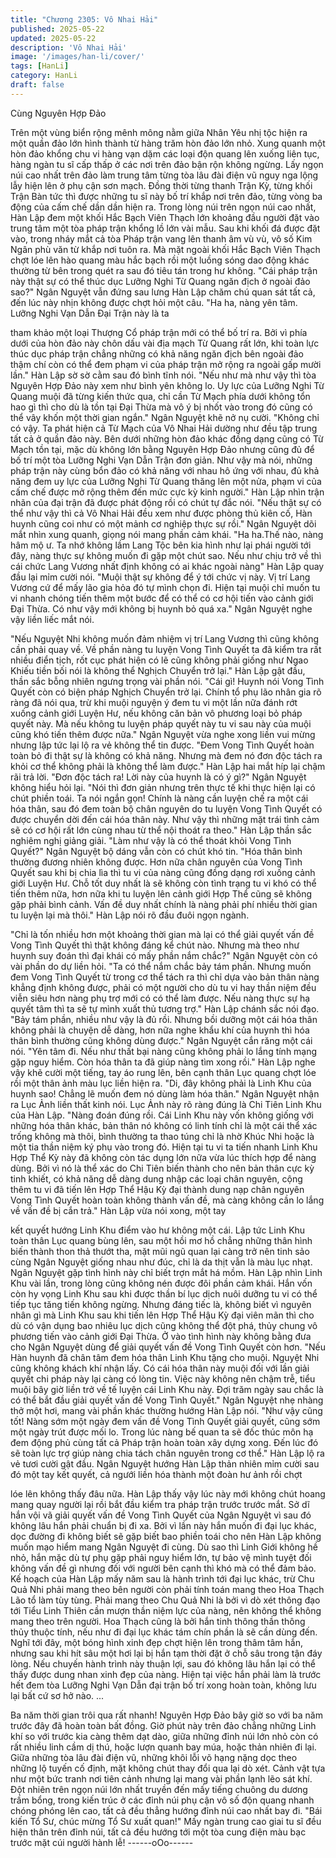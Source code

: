 ```yaml
---
title: "Chương 2305: Vô Nhai Hải"
published: 2025-05-22
updated: 2025-05-22
description: 'Vô Nhai Hải'
image: '/images/han-li/cover/'
tags: [HanLi]
category: HanLi
draft: false
---
```


Cùng Nguyên Hợp Đảo

Trên một vùng biển rộng mênh mông nằm giữa Nhân Yêu nhị tộc
hiện ra một quần đảo lớn hình thành từ hàng trăm hòn đảo lớn
nhỏ. Xung quanh một hòn đảo khổng chu vi hàng vạn dặm các
loại độn quang lên xuống liên tục, hàng ngàn tu sĩ cấp thấp ở các
nơi trên đảo bận rộn không ngừng.
Lấy ngọn núi cao nhất trên đảo làm trung tâm từng tòa lâu đài
điện vũ nguy nga lộng lẫy hiện lên ở phụ cận sơn mạch.
Đồng thời từng thanh Trận Kỳ, từng khối Trận Bàn tức thì được
những tu sĩ này bố trí khắp nơi trên đảo, từng vòng ba động của
cấm chế dần dần hiện ra.
Trong lòng núi trên ngọn núi cao nhất, Hàn Lập đem một khối Hắc
Bạch Viên Thạch lớn khoảng đầu người đặt vào trung tâm một
tòa pháp trận khổng lồ lớn vài mẫu.
Sau khi khối đá được đặt vào, trong nháy mắt cả tòa Pháp trận
vang lên thanh âm vù vù, vô số Kim Ngân phù văn từ khắp nơi
tuôn ra.
Mà mặt ngoài khối Hắc Bạch Viên Thạch chợt lóe lên hào quang
màu hắc bạch rồi một luồng sóng dao động khác thường từ bên
trong quét ra sau đó tiêu tán trong hư không.
"Cái pháp trận này thật sự có thể thúc dục Lưỡng Nghi Từ Quang
ngăn địch ở ngoài đảo sao?" Ngân Nguyệt vẫn đứng sau lưng
Hàn Lập chăm chú quan sát tất cả, đến lúc này nhịn không được
chợt hỏi một câu.
"Ha ha, nàng yên tâm. Lưỡng Nghi Vạn Dẫn Đại Trận này là ta

tham khảo một loại Thượng Cổ pháp trận mới có thể bố trí ra. Bởi
vì phía dưới của hòn đảo này chôn dấu vài địa mạch Từ Quang
rất lớn, khi toàn lực thúc dục pháp trận chẳng những có khả năng
ngăn địch bên ngoài đảo thậm chí còn có thể đem phạm vi của
pháp trận mở rộng ra ngoài gấp mười lần." Hàn Lập sờ sờ cằm
sau đó bình tĩnh nói.
"Nếu như mà như vậy thì tòa Nguyên Hợp Đảo này xem như bình
yên không lo. Uy lực của Lưỡng Nghi Từ Quang muội đã từng
kiến thức qua, chỉ cần Từ Mạch phía dưới không tổn hao gì thì
cho dù là tồn tại Đại Thừa mà vô ý bị nhốt vào trong đó cũng có
thể vây khốn một thời gian ngắn." Ngân Nguyệt khẽ nở nụ cười.
"Không chỉ có vậy. Ta phát hiện cả Từ Mạch của Vô Nhai Hải
dường như đều tập trung tất cả ở quần đảo này. Bên dưới những
hòn đảo khác đồng dạng cũng có Từ Mạch tồn tại, mặc dù không
lớn bằng Nguyên Hợp Đảo nhưng cũng đủ để bố trí một tòa
Lưỡng Nghi Vạn Dẫn Trận đơn giản. Như vậy mà nói, những
pháp trận này cùng bổn đảo có khả năng với nhau hô ứng với
nhau, đủ khả năng đem uy lực của Lưỡng Nghi Từ Quang thăng
lên một nửa, phạm vi của cấm chế được mở rộng thêm đến mức
cực kỳ kinh người." Hàn Lập nhìn trận nhãn của đại trận đã được
phát động rồi có chút tự đắc nói.
"Nếu thật sự có thể như vậy thì cả Vô Nhai Hải đều xem như
được phòng thủ kiên cố, Hàn huynh cũng coi như có một mảnh cơ
nghiệp thực sự rồi." Ngân Nguyệt dõi mắt nhìn xung quanh, giọng
nói mang phần cảm khái.
"Ha ha.Thế nào, nàng hâm mộ ư. Ta nhớ không lầm Lang Tộc
bên kia hình như lại phái người tới đây, nàng thực sự không muốn
đi gặp một chút sao. Nếu như chịu trở về thì cái chức Lang Vương
nhất định không có ai khác ngoài nàng" Hàn Lập quay đầu lại mỉm
cười nói.
"Muội thật sự không để ý tới chức vị này. Vị trí Lang Vương cứ để
mấy lão gia hỏa đó tự mình chọn đi. Hiện tại muội chỉ muốn tu vi
nhanh chóng tiến thêm một bước để có thể có cơ hội tiến vào
cảnh giới Đại Thừa. Có như vậy mới không bị huynh bỏ quá xa."
Ngân Nguyệt nghe vậy liền liếc mắt nói.

"Nếu Nguyệt Nhi không muốn đảm nhiệm vị trí Lang Vương thì
cũng không cần phải quay về. Về phần nàng tu luyện Vong Tình
Quyết ta đã kiểm tra rất nhiều điển tịch, rốt cục phát hiện có lẽ
cũng không phải giống như Ngao Khiếu tiền bối nói là không thể
Nghịch Chuyển trở lại." Hàn Lập gật đầu, thần sắc bỗng nhiên
ngưng trọng vài phần nói.
"Cái gì! Huynh nói Vong Tình Quyết còn có biện pháp Nghịch
Chuyển trở lại. Chính tổ phụ lão nhân gia rõ ràng đã nói qua, trừ
khi muội nguyện ý đem tu vi một lần nữa đánh rớt xuống cảnh
giới Luyện Hư, nếu không căn bản vô phương loại bỏ pháp quyết
này. Mà nếu không tu luyện pháp quyết này tu vi sau này của
muội cũng khó tiến thêm được nữa." Ngân Nguyệt vừa nghe xong
liền vui mừng nhưng lập tức lại lộ ra vẻ không thể tin được.
"Đem Vong Tình Quyết hoàn toàn bỏ đi thật sự là không có khả
năng. Nhưng mà đem nó đơn độc tách ra khỏi cơ thể không phải
là không thể làm được." Hàn Lập hai mắt híp lại chậm rãi trả lời.
"Đơn độc tách ra! Lời này của huynh là có ý gì?" Ngân Nguyệt
không hiểu hỏi lại.
"Nói thì đơn giản nhưng trên thực tế khi thực hiện lại có chút phiền
toái. Ta nói ngắn gọn! Chính là nàng cần luyện chế ra một cái hóa
thân, sau đó đem toàn bộ chân nguyên do tu luyện Vong Tình
Quyết có được chuyển dời đến cái hóa thân này. Như vậy thì
những mặt trái tình cảm sẽ có cơ hội rất lớn cùng nhau từ thể nội
thoát ra theo." Hàn Lập thần sắc nghiêm nghị giảng giải.
"Làm như vậy là có thể thoát khỏi Vong Tình Quyết?" Ngân
Nguyệt bộ dáng vẫn còn có chút khó tin.
"Hóa thân bình thường đương nhiên không được. Hơn nữa chân
nguyên của Vong Tình Quyết sau khi bị chia lìa thì tu vi của nàng
cũng đồng dạng rơi xuống cảnh giới Luyện Hư. Chỗ tốt duy nhất
là sẽ không còn tình trạng tu vi khó có thể tiến thêm nữa, hơn nữa
khi tu luyện lên cảnh giới Hợp Thể cũng sẽ không gặp phải bình
cảnh. Vấn đề duy nhất chính là nàng phải phí nhiều thời gian tu
luyện lại mà thôi." Hàn Lập nói rõ đầu đuôi ngọn ngành.

"Chỉ là tốn nhiều hơn một khoảng thời gian mà lại có thể giải
quyết vấn đề Vong Tình Quyết thì thật không đáng kể chút nào.
Nhưng mà theo như huynh suy đoán thì đại khái có mấy phần
nắm chắc?" Ngân Nguyệt còn có vài phần do dự liền hỏi.
"Ta có thể nắm chắc bảy tám phần. Nhưng muốn đem Vong Tình
Quyết từ trong cơ thể tách ra thì chỉ dựa vào bản thân nàng
khẳng định không được, phải có một người cho dù tu vi hay thần
niệm đều viễn siêu hơn nàng phụ trợ mới có có thể làm được.
Nếu nàng thực sự hạ quyết tâm thì ta sẽ tự mình xuất thủ tương
trợ." Hàn Lập chánh sắc nói đạo.
"Bảy tám phần, nhiều như vậy là đủ rồi. Nhưng bồi dưỡng một cái
hóa thân không phải là chuyện dễ dàng, hơn nữa nghe khẩu khí
của huynh thì hóa thân bình thường cũng không dùng được."
Ngân Nguyệt cắn răng một cái nói.
"Yên tâm đi. Nếu như thất bại nàng cũng không phải lo lắng tính
mạng gặp nguy hiểm. Còn hóa thân ta đã giúp nàng tìm xong rồi."
Hàn Lập nghe vậy khẽ cười một tiếng, tay áo rung lên, bên cạnh
thân Lục quang chợt lóe rồi một thân ảnh màu lục liền hiện ra.
"Di, đây không phải là Linh Khu của huynh sao! Chẳng lẽ muốn
đem nó dùng làm hóa thân." Ngân Nguyệt nhận ra Lục Ảnh liền
thất kinh nói.
Lục Ảnh này rõ ràng đúng là Chi Tiên Linh Khu của Hàn Lập.
"Nàng đoán đúng rồi. Cái Linh Khu này vốn không giống với
những hóa thân khác, bản thân nó không có linh tính chỉ là một
cái thể xác trống không mà thôi, bình thường ta thao túng chỉ là
nhờ Khúc Nhi hoặc là một tia thần niệm ký phụ vào trong đó. Hiện
tại tu vi ta tiến nhanh Linh Khu Hợp Thể Kỳ này đã không còn tác
dụng lớn nữa vừa lúc thích hợp để nàng dùng. Bởi vì nó là thể xác
do Chi Tiên biến thành cho nên bản thân cực kỳ tinh khiết, có khả
năng dễ dàng dung nhập các loại chân nguyên, cộng thêm tu vi
đã tiến lên Hợp Thể Hậu Kỳ đại thành dung nạp chân nguyên
Vong Tình Quyết hoàn toàn không thành vấn đề, mà càng không
cần lo lắng về vấn đề bị cắn trả." Hàn Lập vừa nói xong, một tay

kết quyết hướng Linh Khu điểm vào hư không một cái.
Lập tức Linh Khu toàn thân Lục quang bùng lên, sau một hồi mơ
hồ chẳng những thân hình biến thành thon thả thướt tha, mặt mũi
ngũ quan lại càng trở nên tinh sảo cùng Ngân Nguyệt giống nhau
như đúc, chỉ là da thịt vẫn là màu lục nhạt.
Ngân Nguyệt gặp tình hình này chỉ biết trợn mắt há mồm.
Hàn Lập nhìn Linh Khu vài lần, trong lòng cũng không nén được
đôi phần cảm khái.
Hắn vốn còn hy vọng Linh Khu sau khi được thần bí lục dịch nuôi
dưỡng tu vi có thể tiếp tục tăng tiến không ngừng.
Nhưng đáng tiếc là, không biết vì nguyên nhân gì mà Linh Khu
sau khi tiến lên Hợp Thể Hậu Kỳ đại viên mãn thì cho dù có vận
dụng bao nhiêu lục dịch cũng không thể đột phá, thủy chung vô
phương tiến vào cảnh giới Đại Thừa.
Ở vào tình hình này không bằng đưa cho Ngân Nguyệt dùng để
giải quyết vấn đề Vong Tình Quyết còn hơn.
"Nếu Hàn huynh đã chân tâm đem hóa thân Linh Khu tặng cho
muội. Nguyệt Nhi cũng không khách khí nhận lấy. Có cái hóa thân
này muội đối với lần giải quyết chi pháp này lại càng có lòng tin.
Việc này không nên chậm trễ, tiểu muội bây giờ liền trở về tế
luyện cái Linh Khu này. Đợi trăm ngày sau chắc là có thể bắt đầu
giải quyết vấn đề Vong Tình Quyết." Ngân Nguyệt nhẹ nhàng thở
một hơi, mang vài phần khác thường hướng Hàn Lập nói.
"Như vậy cũng tốt! Nàng sớm một ngày đem vấn đề Vong Tình
Quyết giải quyết, cũng sớm một ngày trút được mối lo. Trong lúc
nàng bế quan ta sẽ đốc thúc môn hạ đem động phủ cùng tất cả
Pháp trận hoàn toàn xây dựng xong. Đến lúc đó sẽ toàn lực trợ
giúp nàng chia tách chân nguyên trong cơ thể." Hàn Lập lộ ra vẻ
tươi cười gật đầu.
Ngân Nguyệt hướng Hàn Lập thản nhiên mỉm cười sau đó một
tay kết quyết, cả ngưới liền hóa thành một đoàn hư ảnh rồi chợt

lóe lên không thấy đâu nữa.
Hàn Lập thấy vậy lúc này mới không chút hoang mang quay
người lại rồi bắt đầu kiểm tra pháp trận trước trước mắt.
Sở dĩ hắn vội vã giải quyết vấn đề Vong Tình Quyết của Ngân
Nguyệt vì sau đó không lâu hắn phải chuẩn bị đi xa.
Bởi vì lần này hắn muốn đi đại lục khác, dọc đường đi không biết
sẽ gặp biết bao phiền toái cho nên Hàn Lập không muốn mạo
hiểm mang Ngân Nguyệt đi cùng.
Dù sao thì Linh Giới không hề nhỏ, hắn mặc dù tự phụ gặp phải
nguy hiểm lớn, tự bảo vệ mình tuyệt đối không vấn đề gì nhưng
đối với người bên cạnh thì khó mà có thể đảm bảo.
Kế hoạch của Hàn Lập mấy năm sau là hành trình tới đại lục
khác, trừ Chu Quả Nhi phải mang theo bên người còn phải tính
toán mang theo Hoa Thạch Lão tổ làm tùy tùng.
Phải mang theo Chu Quả Nhi là bởi vì dò xét thông đạo tới Tiểu
Linh Thiên cần mượn thần niệm lực của nàng, nên không thể
không mang theo trên người.
Hoa Thạch cũng là bởi hắn tinh thông thần thông thủy thuộc tính,
nếu như đi đại lục khác tám chín phần là sẽ cần dùng đến.
Nghĩ tới đây, một bóng hình xinh đẹp chợt hiện lên trong thâm
tâm hắn, nhưng sau khi hít sâu một hơi lại bị hắn tạm thời đặt ở
chỗ sâu trong tận đáy lòng.
Nếu chuyến hành trình này thuận lợi, sau đó không lâu hắn lại có
thể thấy được dung nhan xinh đẹp của nàng.
Hiện tại việc hắn phải làm là trước hết đem tòa Lưỡng Nghi Vạn
Dẫn đại trận bố trí xong hoàn toàn, không lưu lại bất cứ sơ hở
nào.
...

Ba năm thời gian trôi qua rất nhanh!
Nguyên Hợp Đảo bây giờ so với ba năm trước đây đã hoàn toàn
bất đồng.
Giờ phút này trên đảo chẳng những Linh khí so với trước kia càng
thêm dạt dào, giữa những đỉnh núi lớn nhỏ còn có rất nhiều linh
cầm dị thú, hoặc lượn quanh bay múa, hoặc thản nhiên đi lại.
Giữa những tòa lâu đài điện vũ, những khôi lỗi võ hạng nặng dọc
theo những lộ tuyến cố định, mặt không chút thay đổi qua lại dò
xét.
Cảnh vật tựa như một bức tranh nơi tiên cảnh nhưng lại mang vài
phần lạnh lẽo sát khí.
Đột nhiên trên ngọn núi lớn nhất truyền đến mấy tiếng chuông du
dương trầm bổng, trong kiến trúc ở các đỉnh núi phụ cận vô số
độn quang nhanh chóng phóng lên cao, tất cả đều thẳng hướng
đỉnh núi cao nhất bay đi.
"Bái kiến Tổ Sư, chúc mừng Tổ Sư xuất quan!"
Mấy ngàn trung cao giai tu sĩ đều hiện thân trên đỉnh núi, tất cả
đều hướng tới một tòa cung điện màu bạc trước mặt cúi người
hành lễ!
------oOo------
